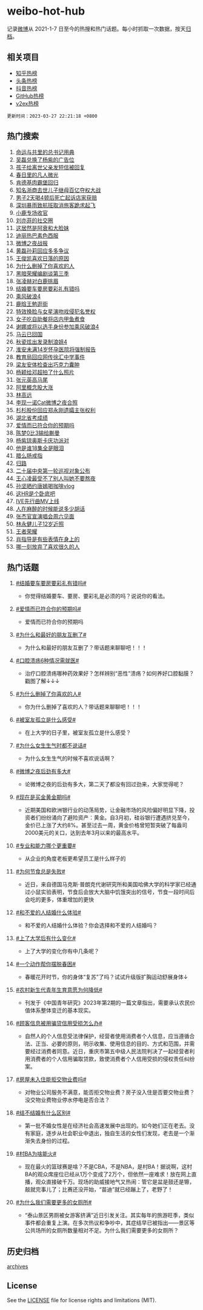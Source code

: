 # weibo-hot-hub

记录[微博](https://www.weibo.com)从 2021-1-7 日至今的热搜和热门话题。每小时抓取一次数据，按天[归档](archives)。

## 相关项目

- [知乎热榜](https://github.com/lonnyzhang423/zhihu-hot-hub)
- [头条热榜](https://github.com/lonnyzhang423/toutiao-hot-hub)
- [抖音热榜](https://github.com/lonnyzhang423/douyin-hot-hub)
- [GitHub热榜](https://github.com/lonnyzhang423/github-hot-hub)
- [v2ex热榜](https://github.com/lonnyzhang423/v2ex-hot-hub)


`更新时间：2023-03-27 22:21:18 +0800`

## 热门搜索

1. [命运与共里的总书记用典](https://m.weibo.cn/search?containerid=100103type%3D1%26t%3D10%26q%3D%23%E5%91%BD%E8%BF%90%E4%B8%8E%E5%85%B1%E9%87%8C%E7%9A%84%E6%80%BB%E4%B9%A6%E8%AE%B0%E7%94%A8%E5%85%B8%23&stream_entry_id=51&isnewpage=1&extparam=seat%3D1%26dgr%3D0%26c_type%3D51%26stream_entry_id%3D51%26cate%3D10103%26pos%3D0%26filter_type%3Drealtimehot%26display_time%3D1679926877%26pre_seqid%3D1679926877129019811242&luicode=10000011&lfid=106003type%253D25%2526t%253D3%2526disable_hot%253D1%2526filter_type%253Drealtimehot)
1. [吴磊兑换了杨紫的广告位](https://m.weibo.cn/search?containerid=100103type%3D1%26t%3D10%26q%3D%23%E5%90%B4%E7%A3%8A%E5%85%91%E6%8D%A2%E4%BA%86%E6%9D%A8%E7%B4%AB%E7%9A%84%E5%B9%BF%E5%91%8A%E4%BD%8D%23&stream_entry_id=31&isnewpage=1&extparam=seat%3D1%26flag%3D1%26c_type%3D31%26dgr%3D0%26cate%3D5001%26q%3D%2523%25E5%2590%25B4%25E7%25A3%258A%25E5%2585%2591%25E6%258D%25A2%25E4%25BA%2586%25E6%259D%25A8%25E7%25B4%25AB%25E7%259A%2584%25E5%25B9%25BF%25E5%2591%258A%25E4%25BD%258D%2523%26filter_type%3Drealtimehot%26realpos%3D1%26pos%3D0%26stream_entry_id%3D31%26band_rank%3D1%26lcate%3D5001%26display_time%3D1679926877%26pre_seqid%3D1679926877129019811242&luicode=10000011&lfid=106003type%253D25%2526t%253D3%2526disable_hot%253D1%2526filter_type%253Drealtimehot)
1. [孩子给离世父亲发短信被回复](https://m.weibo.cn/search?containerid=100103type%3D1%26t%3D10%26q%3D%23%E5%AD%A9%E5%AD%90%E7%BB%99%E7%A6%BB%E4%B8%96%E7%88%B6%E4%BA%B2%E5%8F%91%E7%9F%AD%E4%BF%A1%E8%A2%AB%E5%9B%9E%E5%A4%8D%23&stream_entry_id=31&isnewpage=1&extparam=seat%3D1%26flag%3D0%26c_type%3D31%26dgr%3D0%26cate%3D5001%26q%3D%2523%25E5%25AD%25A9%25E5%25AD%2590%25E7%25BB%2599%25E7%25A6%25BB%25E4%25B8%2596%25E7%2588%25B6%25E4%25BA%25B2%25E5%258F%2591%25E7%259F%25AD%25E4%25BF%25A1%25E8%25A2%25AB%25E5%259B%259E%25E5%25A4%258D%2523%26filter_type%3Drealtimehot%26realpos%3D2%26pos%3D1%26stream_entry_id%3D31%26band_rank%3D2%26lcate%3D5001%26display_time%3D1679926877%26pre_seqid%3D1679926877129019811242&luicode=10000011&lfid=106003type%253D25%2526t%253D3%2526disable_hot%253D1%2526filter_type%253Drealtimehot)
1. [春日里的凡人微光](https://m.weibo.cn/search?containerid=100103type%3D1%26t%3D10%26q%3D%23%E6%98%A5%E6%97%A5%E9%87%8C%E7%9A%84%E5%87%A1%E4%BA%BA%E5%BE%AE%E5%85%89%23&stream_entry_id=31&isnewpage=1&extparam=seat%3D1%26flag%3D0%26c_type%3D31%26dgr%3D0%26cate%3D5001%26q%3D%2523%25E6%2598%25A5%25E6%2597%25A5%25E9%2587%258C%25E7%259A%2584%25E5%2587%25A1%25E4%25BA%25BA%25E5%25BE%25AE%25E5%2585%2589%2523%26filter_type%3Drealtimehot%26realpos%3D3%26pos%3D2%26stream_entry_id%3D31%26band_rank%3D3%26lcate%3D5001%26display_time%3D1679926877%26pre_seqid%3D1679926877129019811242&luicode=10000011&lfid=106003type%253D25%2526t%253D3%2526disable_hot%253D1%2526filter_type%253Drealtimehot)
1. [肯德基肉霸堡回归](https://m.weibo.cn/search?containerid=100103type%3D1%26t%3D10%26q%3D%23%E8%82%AF%E5%BE%B7%E5%9F%BA%E8%82%89%E9%9C%B8%E5%A0%A1%E5%9B%9E%E5%BD%92%23&stream_entry_id=31&isnewpage=1&extparam=seat%3D1%26c_type%3D31%26topic_ad%3D1%26cate%3D5001%26adid%3D183736%26q%3D%2523%25E8%2582%25AF%25E5%25BE%25B7%25E5%259F%25BA%25E8%2582%2589%25E9%259C%25B8%25E5%25A0%25A1%25E5%259B%259E%25E5%25BD%2592%2523%26filter_type%3Drealtimehot%26stream_entry_id%3D31%26dgr%3D0%26band_rank%3D4%26lcate%3D5001%26pos%3D3%26display_time%3D1679926877%26pre_seqid%3D1679926877129019811242&luicode=10000011&lfid=106003type%253D25%2526t%253D3%2526disable_hot%253D1%2526filter_type%253Drealtimehot)
1. [知名浙商去世儿子继母百亿夺权大战](https://m.weibo.cn/search?containerid=100103type%3D1%26t%3D10%26q%3D%23%E7%9F%A5%E5%90%8D%E6%B5%99%E5%95%86%E5%8E%BB%E4%B8%96%E5%84%BF%E5%AD%90%E7%BB%A7%E6%AF%8D%E7%99%BE%E4%BA%BF%E5%A4%BA%E6%9D%83%E5%A4%A7%E6%88%98%23&stream_entry_id=31&isnewpage=1&extparam=seat%3D1%26flag%3D1%26c_type%3D31%26dgr%3D0%26cate%3D5001%26q%3D%2523%25E7%259F%25A5%25E5%2590%258D%25E6%25B5%2599%25E5%2595%2586%25E5%258E%25BB%25E4%25B8%2596%25E5%2584%25BF%25E5%25AD%2590%25E7%25BB%25A7%25E6%25AF%258D%25E7%2599%25BE%25E4%25BA%25BF%25E5%25A4%25BA%25E6%259D%2583%25E5%25A4%25A7%25E6%2588%2598%2523%26filter_type%3Drealtimehot%26realpos%3D4%26pos%3D4%26stream_entry_id%3D31%26band_rank%3D4%26lcate%3D5001%26display_time%3D1679926877%26pre_seqid%3D1679926877129019811242&luicode=10000011&lfid=106003type%253D25%2526t%253D3%2526disable_hot%253D1%2526filter_type%253Drealtimehot)
1. [男子2天喝4顿后死亡起诉店家获赔](https://m.weibo.cn/search?containerid=100103type%3D1%26t%3D10%26q%3D%23%E7%94%B7%E5%AD%902%E5%A4%A9%E5%96%9D4%E9%A1%BF%E5%90%8E%E6%AD%BB%E4%BA%A1%E8%B5%B7%E8%AF%89%E5%BA%97%E5%AE%B6%E8%8E%B7%E8%B5%94%23&stream_entry_id=31&isnewpage=1&extparam=seat%3D1%26flag%3D1%26c_type%3D31%26dgr%3D0%26cate%3D5001%26q%3D%2523%25E7%2594%25B7%25E5%25AD%25902%25E5%25A4%25A9%25E5%2596%259D4%25E9%25A1%25BF%25E5%2590%258E%25E6%25AD%25BB%25E4%25BA%25A1%25E8%25B5%25B7%25E8%25AF%2589%25E5%25BA%2597%25E5%25AE%25B6%25E8%258E%25B7%25E8%25B5%2594%2523%26filter_type%3Drealtimehot%26realpos%3D5%26pos%3D5%26stream_entry_id%3D31%26band_rank%3D5%26lcate%3D5001%26display_time%3D1679926877%26pre_seqid%3D1679926877129019811242&luicode=10000011&lfid=106003type%253D25%2526t%253D3%2526disable_hot%253D1%2526filter_type%253Drealtimehot)
1. [深圳暴雨致航班取消旅客跪求起飞](https://m.weibo.cn/search?containerid=100103type%3D1%26t%3D10%26q%3D%23%E6%B7%B1%E5%9C%B3%E6%9A%B4%E9%9B%A8%E8%87%B4%E8%88%AA%E7%8F%AD%E5%8F%96%E6%B6%88%E6%97%85%E5%AE%A2%E8%B7%AA%E6%B1%82%E8%B5%B7%E9%A3%9E%23&stream_entry_id=31&isnewpage=1&extparam=seat%3D1%26flag%3D1%26c_type%3D31%26dgr%3D0%26cate%3D5001%26q%3D%2523%25E6%25B7%25B1%25E5%259C%25B3%25E6%259A%25B4%25E9%259B%25A8%25E8%2587%25B4%25E8%2588%25AA%25E7%258F%25AD%25E5%258F%2596%25E6%25B6%2588%25E6%2597%2585%25E5%25AE%25A2%25E8%25B7%25AA%25E6%25B1%2582%25E8%25B5%25B7%25E9%25A3%259E%2523%26filter_type%3Drealtimehot%26realpos%3D6%26pos%3D6%26stream_entry_id%3D31%26band_rank%3D6%26lcate%3D5001%26display_time%3D1679926877%26pre_seqid%3D1679926877129019811242&luicode=10000011&lfid=106003type%253D25%2526t%253D3%2526disable_hot%253D1%2526filter_type%253Drealtimehot)
1. [小鹿专场收官](https://m.weibo.cn/search?containerid=100103type%3D1%26t%3D10%26q%3D%23%E5%B0%8F%E9%B9%BF%E4%B8%93%E5%9C%BA%E6%94%B6%E5%AE%98%23&stream_entry_id=31&isnewpage=1&extparam=seat%3D1%26c_type%3D31%26dgr%3D0%26cate%3D5001%26adid%3D184211%26q%3D%2523%25E5%25B0%258F%25E9%25B9%25BF%25E4%25B8%2593%25E5%259C%25BA%25E6%2594%25B6%25E5%25AE%2598%2523%26filter_type%3Drealtimehot%26pos%3D7%26stream_entry_id%3D31%26band_rank%3D7%26lcate%3D5001%26display_time%3D1679926877%26pre_seqid%3D1679926877129019811242&luicode=10000011&lfid=106003type%253D25%2526t%253D3%2526disable_hot%253D1%2526filter_type%253Drealtimehot)
1. [刘亦菲的社交圈](https://m.weibo.cn/search?containerid=100103type%3D1%26t%3D10%26q%3D%23%E5%88%98%E4%BA%A6%E8%8F%B2%E7%9A%84%E7%A4%BE%E4%BA%A4%E5%9C%88%23&stream_entry_id=31&isnewpage=1&extparam=seat%3D1%26flag%3D0%26c_type%3D31%26dgr%3D0%26cate%3D5001%26q%3D%2523%25E5%2588%2598%25E4%25BA%25A6%25E8%258F%25B2%25E7%259A%2584%25E7%25A4%25BE%25E4%25BA%25A4%25E5%259C%2588%2523%26filter_type%3Drealtimehot%26realpos%3D7%26pos%3D8%26stream_entry_id%3D31%26band_rank%3D7%26lcate%3D5001%26display_time%3D1679926877%26pre_seqid%3D1679926877129019811242&luicode=10000011&lfid=106003type%253D25%2526t%253D3%2526disable_hot%253D1%2526filter_type%253Drealtimehot)
1. [这居然是阿衰和大脸妹](https://m.weibo.cn/search?containerid=100103type%3D1%26t%3D10%26q%3D%23%E8%BF%99%E5%B1%85%E7%84%B6%E6%98%AF%E9%98%BF%E8%A1%B0%E5%92%8C%E5%A4%A7%E8%84%B8%E5%A6%B9%23&stream_entry_id=31&isnewpage=1&extparam=seat%3D1%26flag%3D0%26c_type%3D31%26dgr%3D0%26cate%3D5001%26q%3D%2523%25E8%25BF%2599%25E5%25B1%2585%25E7%2584%25B6%25E6%2598%25AF%25E9%2598%25BF%25E8%25A1%25B0%25E5%2592%258C%25E5%25A4%25A7%25E8%2584%25B8%25E5%25A6%25B9%2523%26filter_type%3Drealtimehot%26realpos%3D8%26pos%3D9%26stream_entry_id%3D31%26band_rank%3D8%26lcate%3D5001%26display_time%3D1679926877%26pre_seqid%3D1679926877129019811242&luicode=10000011&lfid=106003type%253D25%2526t%253D3%2526disable_hot%253D1%2526filter_type%253Drealtimehot)
1. [迪丽热巴素色西服](https://m.weibo.cn/search?containerid=100103type%3D1%26t%3D10%26q%3D%23%E8%BF%AA%E4%B8%BD%E7%83%AD%E5%B7%B4%E7%B4%A0%E8%89%B2%E8%A5%BF%E6%9C%8D%23&stream_entry_id=31&isnewpage=1&extparam=seat%3D1%26flag%3D0%26c_type%3D31%26dgr%3D0%26cate%3D5001%26q%3D%2523%25E8%25BF%25AA%25E4%25B8%25BD%25E7%2583%25AD%25E5%25B7%25B4%25E7%25B4%25A0%25E8%2589%25B2%25E8%25A5%25BF%25E6%259C%258D%2523%26filter_type%3Drealtimehot%26realpos%3D9%26pos%3D10%26stream_entry_id%3D31%26band_rank%3D9%26lcate%3D5001%26display_time%3D1679926877%26pre_seqid%3D1679926877129019811242&luicode=10000011&lfid=106003type%253D25%2526t%253D3%2526disable_hot%253D1%2526filter_type%253Drealtimehot)
1. [微博之夜战报](https://m.weibo.cn/search?containerid=100103type%3D1%26t%3D10%26q%3D%23%E5%BE%AE%E5%8D%9A%E4%B9%8B%E5%A4%9C%E6%88%98%E6%8A%A5%23&stream_entry_id=31&isnewpage=1&extparam=seat%3D1%26flag%3D1%26c_type%3D31%26dgr%3D0%26cate%3D5001%26q%3D%2523%25E5%25BE%25AE%25E5%258D%259A%25E4%25B9%258B%25E5%25A4%259C%25E6%2588%2598%25E6%258A%25A5%2523%26filter_type%3Drealtimehot%26realpos%3D10%26pos%3D11%26stream_entry_id%3D31%26band_rank%3D10%26lcate%3D5001%26display_time%3D1679926877%26pre_seqid%3D1679926877129019811242&luicode=10000011&lfid=106003type%253D25%2526t%253D3%2526disable_hot%253D1%2526filter_type%253Drealtimehot)
1. [黄磊孙莉回应多多争议](https://m.weibo.cn/search?containerid=100103type%3D1%26t%3D10%26q%3D%23%E9%BB%84%E7%A3%8A%E5%AD%99%E8%8E%89%E5%9B%9E%E5%BA%94%E5%A4%9A%E5%A4%9A%E4%BA%89%E8%AE%AE%23&stream_entry_id=31&isnewpage=1&extparam=seat%3D1%26flag%3D2%26c_type%3D31%26dgr%3D0%26cate%3D5001%26q%3D%2523%25E9%25BB%2584%25E7%25A3%258A%25E5%25AD%2599%25E8%258E%2589%25E5%259B%259E%25E5%25BA%2594%25E5%25A4%259A%25E5%25A4%259A%25E4%25BA%2589%25E8%25AE%25AE%2523%26filter_type%3Drealtimehot%26realpos%3D11%26pos%3D12%26stream_entry_id%3D31%26band_rank%3D11%26lcate%3D5001%26display_time%3D1679926877%26pre_seqid%3D1679926877129019811242&luicode=10000011&lfid=106003type%253D25%2526t%253D3%2526disable_hot%253D1%2526filter_type%253Drealtimehot)
1. [王俊凯喜欢日落的原因](https://m.weibo.cn/search?containerid=100103type%3D1%26t%3D10%26q%3D%23%E7%8E%8B%E4%BF%8A%E5%87%AF%E5%96%9C%E6%AC%A2%E6%97%A5%E8%90%BD%E7%9A%84%E5%8E%9F%E5%9B%A0%23&stream_entry_id=31&isnewpage=1&extparam=seat%3D1%26flag%3D1%26c_type%3D31%26dgr%3D0%26cate%3D5001%26q%3D%2523%25E7%258E%258B%25E4%25BF%258A%25E5%2587%25AF%25E5%2596%259C%25E6%25AC%25A2%25E6%2597%25A5%25E8%2590%25BD%25E7%259A%2584%25E5%258E%259F%25E5%259B%25A0%2523%26filter_type%3Drealtimehot%26realpos%3D12%26pos%3D13%26stream_entry_id%3D31%26band_rank%3D12%26lcate%3D5001%26display_time%3D1679926877%26pre_seqid%3D1679926877129019811242&luicode=10000011&lfid=106003type%253D25%2526t%253D3%2526disable_hot%253D1%2526filter_type%253Drealtimehot)
1. [为什么删掉了你喜欢的人](https://m.weibo.cn/search?containerid=100103type%3D1%26t%3D10%26q%3D%23%E4%B8%BA%E4%BB%80%E4%B9%88%E5%88%A0%E6%8E%89%E4%BA%86%E4%BD%A0%E5%96%9C%E6%AC%A2%E7%9A%84%E4%BA%BA%23&stream_entry_id=31&isnewpage=1&extparam=seat%3D1%26flag%3D1%26c_type%3D31%26dgr%3D0%26cate%3D5001%26q%3D%2523%25E4%25B8%25BA%25E4%25BB%2580%25E4%25B9%2588%25E5%2588%25A0%25E6%258E%2589%25E4%25BA%2586%25E4%25BD%25A0%25E5%2596%259C%25E6%25AC%25A2%25E7%259A%2584%25E4%25BA%25BA%2523%26filter_type%3Drealtimehot%26realpos%3D13%26pos%3D14%26stream_entry_id%3D31%26band_rank%3D13%26lcate%3D5001%26display_time%3D1679926877%26pre_seqid%3D1679926877129019811242&luicode=10000011&lfid=106003type%253D25%2526t%253D3%2526disable_hot%253D1%2526filter_type%253Drealtimehot)
1. [黑暗荣耀编剧谈第三季](https://m.weibo.cn/search?containerid=100103type%3D1%26t%3D10%26q%3D%23%E9%BB%91%E6%9A%97%E8%8D%A3%E8%80%80%E7%BC%96%E5%89%A7%E8%B0%88%E7%AC%AC%E4%B8%89%E5%AD%A3%23&stream_entry_id=31&isnewpage=1&extparam=seat%3D1%26flag%3D1%26c_type%3D31%26dgr%3D0%26cate%3D5001%26q%3D%2523%25E9%25BB%2591%25E6%259A%2597%25E8%258D%25A3%25E8%2580%2580%25E7%25BC%2596%25E5%2589%25A7%25E8%25B0%2588%25E7%25AC%25AC%25E4%25B8%2589%25E5%25AD%25A3%2523%26filter_type%3Drealtimehot%26realpos%3D14%26pos%3D15%26stream_entry_id%3D31%26band_rank%3D14%26lcate%3D5001%26display_time%3D1679926877%26pre_seqid%3D1679926877129019811242&luicode=10000011&lfid=106003type%253D25%2526t%253D3%2526disable_hot%253D1%2526filter_type%253Drealtimehot)
1. [张凌赫对白鹿挑眉](https://m.weibo.cn/search?containerid=100103type%3D1%26t%3D10%26q%3D%23%E5%BC%A0%E5%87%8C%E8%B5%AB%E5%AF%B9%E7%99%BD%E9%B9%BF%E6%8C%91%E7%9C%89%23&stream_entry_id=31&isnewpage=1&extparam=seat%3D1%26flag%3D1%26c_type%3D31%26dgr%3D0%26cate%3D5001%26q%3D%2523%25E5%25BC%25A0%25E5%2587%258C%25E8%25B5%25AB%25E5%25AF%25B9%25E7%2599%25BD%25E9%25B9%25BF%25E6%258C%2591%25E7%259C%2589%2523%26filter_type%3Drealtimehot%26realpos%3D15%26pos%3D16%26stream_entry_id%3D31%26band_rank%3D15%26lcate%3D5001%26display_time%3D1679926877%26pre_seqid%3D1679926877129019811242&luicode=10000011&lfid=106003type%253D25%2526t%253D3%2526disable_hot%253D1%2526filter_type%253Drealtimehot)
1. [结婚要车要房要彩礼有错吗](https://m.weibo.cn/search?containerid=100103type%3D1%26t%3D10%26q%3D%23%E7%BB%93%E5%A9%9A%E8%A6%81%E8%BD%A6%E8%A6%81%E6%88%BF%E8%A6%81%E5%BD%A9%E7%A4%BC%E6%9C%89%E9%94%99%E5%90%97%23&stream_entry_id=31&isnewpage=1&extparam=seat%3D1%26flag%3D0%26c_type%3D31%26dgr%3D0%26cate%3D5001%26q%3D%2523%25E7%25BB%2593%25E5%25A9%259A%25E8%25A6%2581%25E8%25BD%25A6%25E8%25A6%2581%25E6%2588%25BF%25E8%25A6%2581%25E5%25BD%25A9%25E7%25A4%25BC%25E6%259C%2589%25E9%2594%2599%25E5%2590%2597%2523%26filter_type%3Drealtimehot%26realpos%3D16%26pos%3D17%26stream_entry_id%3D31%26band_rank%3D16%26lcate%3D5001%26display_time%3D1679926877%26pre_seqid%3D1679926877129019811242&luicode=10000011&lfid=106003type%253D25%2526t%253D3%2526disable_hot%253D1%2526filter_type%253Drealtimehot)
1. [乘风破浪4](https://m.weibo.cn/search?containerid=100103type%3D1%26t%3D10%26q%3D%E4%B9%98%E9%A3%8E%E7%A0%B4%E6%B5%AA4&stream_entry_id=31&isnewpage=1&extparam=seat%3D1%26flag%3D0%26c_type%3D31%26dgr%3D0%26cate%3D5001%26q%3D%25E4%25B9%2598%25E9%25A3%258E%25E7%25A0%25B4%25E6%25B5%25AA4%26filter_type%3Drealtimehot%26realpos%3D17%26pos%3D18%26stream_entry_id%3D31%26band_rank%3D17%26lcate%3D5001%26display_time%3D1679926877%26pre_seqid%3D1679926877129019811242&luicode=10000011&lfid=106003type%253D25%2526t%253D3%2526disable_hot%253D1%2526filter_type%253Drealtimehot)
1. [鹿晗王勉逛街](https://m.weibo.cn/search?containerid=100103type%3D1%26t%3D10%26q%3D%E9%B9%BF%E6%99%97%E7%8E%8B%E5%8B%89%E9%80%9B%E8%A1%97&stream_entry_id=31&isnewpage=1&extparam=seat%3D1%26flag%3D0%26c_type%3D31%26dgr%3D0%26cate%3D5001%26q%3D%25E9%25B9%25BF%25E6%2599%2597%25E7%258E%258B%25E5%258B%2589%25E9%2580%259B%25E8%25A1%2597%26filter_type%3Drealtimehot%26realpos%3D18%26pos%3D19%26stream_entry_id%3D31%26band_rank%3D18%26lcate%3D5001%26display_time%3D1679926877%26pre_seqid%3D1679926877129019811242&luicode=10000011&lfid=106003type%253D25%2526t%253D3%2526disable_hot%253D1%2526filter_type%253Drealtimehot)
1. [特效换脸与女星演吻戏侵犯名誉权](https://m.weibo.cn/search?containerid=100103type%3D1%26t%3D10%26q%3D%23%E7%89%B9%E6%95%88%E6%8D%A2%E8%84%B8%E4%B8%8E%E5%A5%B3%E6%98%9F%E6%BC%94%E5%90%BB%E6%88%8F%E4%BE%B5%E7%8A%AF%E5%90%8D%E8%AA%89%E6%9D%83%23&stream_entry_id=31&isnewpage=1&extparam=seat%3D1%26flag%3D1%26c_type%3D31%26dgr%3D0%26cate%3D5001%26q%3D%2523%25E7%2589%25B9%25E6%2595%2588%25E6%258D%25A2%25E8%2584%25B8%25E4%25B8%258E%25E5%25A5%25B3%25E6%2598%259F%25E6%25BC%2594%25E5%2590%25BB%25E6%2588%258F%25E4%25BE%25B5%25E7%258A%25AF%25E5%2590%258D%25E8%25AA%2589%25E6%259D%2583%2523%26filter_type%3Drealtimehot%26realpos%3D19%26pos%3D20%26stream_entry_id%3D31%26band_rank%3D19%26lcate%3D5001%26display_time%3D1679926877%26pre_seqid%3D1679926877129019811242&luicode=10000011&lfid=106003type%253D25%2526t%253D3%2526disable_hot%253D1%2526filter_type%253Drealtimehot)
1. [女子吃自助餐将店内甲鱼煮食](https://m.weibo.cn/search?containerid=100103type%3D1%26t%3D10%26q%3D%23%E5%A5%B3%E5%AD%90%E5%90%83%E8%87%AA%E5%8A%A9%E9%A4%90%E5%B0%86%E5%BA%97%E5%86%85%E7%94%B2%E9%B1%BC%E7%85%AE%E9%A3%9F%23&stream_entry_id=31&isnewpage=1&extparam=seat%3D1%26flag%3D0%26c_type%3D31%26dgr%3D0%26cate%3D5001%26q%3D%2523%25E5%25A5%25B3%25E5%25AD%2590%25E5%2590%2583%25E8%2587%25AA%25E5%258A%25A9%25E9%25A4%2590%25E5%25B0%2586%25E5%25BA%2597%25E5%2586%2585%25E7%2594%25B2%25E9%25B1%25BC%25E7%2585%25AE%25E9%25A3%259F%2523%26filter_type%3Drealtimehot%26realpos%3D20%26pos%3D21%26stream_entry_id%3D31%26band_rank%3D20%26lcate%3D5001%26display_time%3D1679926877%26pre_seqid%3D1679926877129019811242&luicode=10000011&lfid=106003type%253D25%2526t%253D3%2526disable_hot%253D1%2526filter_type%253Drealtimehot)
1. [谢娜或将以选手身份参加乘风破浪4](https://m.weibo.cn/search?containerid=100103type%3D1%26t%3D10%26q%3D%E8%B0%A2%E5%A8%9C%E6%88%96%E5%B0%86%E4%BB%A5%E9%80%89%E6%89%8B%E8%BA%AB%E4%BB%BD%E5%8F%82%E5%8A%A0%E4%B9%98%E9%A3%8E%E7%A0%B4%E6%B5%AA4&stream_entry_id=31&isnewpage=1&extparam=seat%3D1%26flag%3D0%26c_type%3D31%26dgr%3D0%26cate%3D5001%26q%3D%25E8%25B0%25A2%25E5%25A8%259C%25E6%2588%2596%25E5%25B0%2586%25E4%25BB%25A5%25E9%2580%2589%25E6%2589%258B%25E8%25BA%25AB%25E4%25BB%25BD%25E5%258F%2582%25E5%258A%25A0%25E4%25B9%2598%25E9%25A3%258E%25E7%25A0%25B4%25E6%25B5%25AA4%26filter_type%3Drealtimehot%26realpos%3D21%26pos%3D22%26stream_entry_id%3D31%26band_rank%3D21%26lcate%3D5001%26display_time%3D1679926877%26pre_seqid%3D1679926877129019811242&luicode=10000011&lfid=106003type%253D25%2526t%253D3%2526disable_hot%253D1%2526filter_type%253Drealtimehot)
1. [马云已回国](https://m.weibo.cn/search?containerid=100103type%3D1%26t%3D10%26q%3D%23%E9%A9%AC%E4%BA%91%E5%B7%B2%E5%9B%9E%E5%9B%BD%23&stream_entry_id=31&isnewpage=1&extparam=seat%3D1%26flag%3D2%26c_type%3D31%26dgr%3D0%26cate%3D5001%26q%3D%2523%25E9%25A9%25AC%25E4%25BA%2591%25E5%25B7%25B2%25E5%259B%259E%25E5%259B%25BD%2523%26filter_type%3Drealtimehot%26realpos%3D22%26pos%3D23%26stream_entry_id%3D31%26band_rank%3D22%26lcate%3D5001%26display_time%3D1679926877%26pre_seqid%3D1679926877129019811242&luicode=10000011&lfid=106003type%253D25%2526t%253D3%2526disable_hot%253D1%2526filter_type%253Drealtimehot)
1. [秋瓷炫出发录制浪姐4](https://m.weibo.cn/search?containerid=100103type%3D1%26t%3D10%26q%3D%23%E7%A7%8B%E7%93%B7%E7%82%AB%E5%87%BA%E5%8F%91%E5%BD%95%E5%88%B6%E6%B5%AA%E5%A7%904%23&stream_entry_id=31&isnewpage=1&extparam=seat%3D1%26flag%3D0%26c_type%3D31%26dgr%3D0%26cate%3D5001%26q%3D%2523%25E7%25A7%258B%25E7%2593%25B7%25E7%2582%25AB%25E5%2587%25BA%25E5%258F%2591%25E5%25BD%2595%25E5%2588%25B6%25E6%25B5%25AA%25E5%25A7%25904%2523%26filter_type%3Drealtimehot%26realpos%3D23%26pos%3D24%26stream_entry_id%3D31%26band_rank%3D23%26lcate%3D5001%26display_time%3D1679926877%26pre_seqid%3D1679926877129019811242&luicode=10000011&lfid=106003type%253D25%2526t%253D3%2526disable_hot%253D1%2526filter_type%253Drealtimehot)
1. [淮安未满14岁怀孕医院将强制报告](https://m.weibo.cn/search?containerid=100103type%3D1%26t%3D10%26q%3D%23%E6%B7%AE%E5%AE%89%E6%9C%AA%E6%BB%A114%E5%B2%81%E6%80%80%E5%AD%95%E5%8C%BB%E9%99%A2%E5%B0%86%E5%BC%BA%E5%88%B6%E6%8A%A5%E5%91%8A%23&stream_entry_id=31&isnewpage=1&extparam=seat%3D1%26flag%3D2%26c_type%3D31%26dgr%3D0%26cate%3D5001%26q%3D%2523%25E6%25B7%25AE%25E5%25AE%2589%25E6%259C%25AA%25E6%25BB%25A114%25E5%25B2%2581%25E6%2580%2580%25E5%25AD%2595%25E5%258C%25BB%25E9%2599%25A2%25E5%25B0%2586%25E5%25BC%25BA%25E5%2588%25B6%25E6%258A%25A5%25E5%2591%258A%2523%26filter_type%3Drealtimehot%26realpos%3D24%26pos%3D25%26stream_entry_id%3D31%26band_rank%3D24%26lcate%3D5001%26display_time%3D1679926877%26pre_seqid%3D1679926877129019811242&luicode=10000011&lfid=106003type%253D25%2526t%253D3%2526disable_hot%253D1%2526filter_type%253Drealtimehot)
1. [教育局回应网传徐汇中学事件](https://m.weibo.cn/search?containerid=100103type%3D1%26t%3D10%26q%3D%23%E6%95%99%E8%82%B2%E5%B1%80%E5%9B%9E%E5%BA%94%E7%BD%91%E4%BC%A0%E5%BE%90%E6%B1%87%E4%B8%AD%E5%AD%A6%E4%BA%8B%E4%BB%B6%23&stream_entry_id=31&isnewpage=1&extparam=seat%3D1%26flag%3D0%26c_type%3D31%26dgr%3D0%26cate%3D5001%26q%3D%2523%25E6%2595%2599%25E8%2582%25B2%25E5%25B1%2580%25E5%259B%259E%25E5%25BA%2594%25E7%25BD%2591%25E4%25BC%25A0%25E5%25BE%2590%25E6%25B1%2587%25E4%25B8%25AD%25E5%25AD%25A6%25E4%25BA%258B%25E4%25BB%25B6%2523%26filter_type%3Drealtimehot%26realpos%3D25%26pos%3D26%26stream_entry_id%3D31%26band_rank%3D25%26lcate%3D5001%26display_time%3D1679926877%26pre_seqid%3D1679926877129019811242&luicode=10000011&lfid=106003type%253D25%2526t%253D3%2526disable_hot%253D1%2526filter_type%253Drealtimehot)
1. [梁友安体检查出巧克力囊肿](https://m.weibo.cn/search?containerid=100103type%3D1%26t%3D10%26q%3D%23%E6%A2%81%E5%8F%8B%E5%AE%89%E4%BD%93%E6%A3%80%E6%9F%A5%E5%87%BA%E5%B7%A7%E5%85%8B%E5%8A%9B%E5%9B%8A%E8%82%BF%23&stream_entry_id=31&isnewpage=1&extparam=seat%3D1%26flag%3D1%26c_type%3D31%26dgr%3D0%26cate%3D5001%26q%3D%2523%25E6%25A2%2581%25E5%258F%258B%25E5%25AE%2589%25E4%25BD%2593%25E6%25A3%2580%25E6%259F%25A5%25E5%2587%25BA%25E5%25B7%25A7%25E5%2585%258B%25E5%258A%259B%25E5%259B%258A%25E8%2582%25BF%2523%26filter_type%3Drealtimehot%26realpos%3D26%26pos%3D27%26stream_entry_id%3D31%26band_rank%3D26%26lcate%3D5001%26display_time%3D1679926877%26pre_seqid%3D1679926877129019811242&luicode=10000011&lfid=106003type%253D25%2526t%253D3%2526disable_hot%253D1%2526filter_type%253Drealtimehot)
1. [杨颖给邓超拍了什么照片](https://m.weibo.cn/search?containerid=100103type%3D1%26t%3D10%26q%3D%23%E6%9D%A8%E9%A2%96%E7%BB%99%E9%82%93%E8%B6%85%E6%8B%8D%E4%BA%86%E4%BB%80%E4%B9%88%E7%85%A7%E7%89%87%23&stream_entry_id=31&isnewpage=1&extparam=seat%3D1%26flag%3D0%26c_type%3D31%26dgr%3D0%26cate%3D5001%26q%3D%2523%25E6%259D%25A8%25E9%25A2%2596%25E7%25BB%2599%25E9%2582%2593%25E8%25B6%2585%25E6%258B%258D%25E4%25BA%2586%25E4%25BB%2580%25E4%25B9%2588%25E7%2585%25A7%25E7%2589%2587%2523%26filter_type%3Drealtimehot%26realpos%3D27%26pos%3D28%26stream_entry_id%3D31%26band_rank%3D27%26lcate%3D5001%26display_time%3D1679926877%26pre_seqid%3D1679926877129019811242&luicode=10000011&lfid=106003type%253D25%2526t%253D3%2526disable_hot%253D1%2526filter_type%253Drealtimehot)
1. [张元英高马尾](https://m.weibo.cn/search?containerid=100103type%3D1%26t%3D10%26q%3D%23%E5%BC%A0%E5%85%83%E8%8B%B1%E9%AB%98%E9%A9%AC%E5%B0%BE%23&stream_entry_id=31&isnewpage=1&extparam=seat%3D1%26flag%3D0%26c_type%3D31%26dgr%3D0%26cate%3D5001%26q%3D%2523%25E5%25BC%25A0%25E5%2585%2583%25E8%258B%25B1%25E9%25AB%2598%25E9%25A9%25AC%25E5%25B0%25BE%2523%26filter_type%3Drealtimehot%26realpos%3D28%26pos%3D29%26stream_entry_id%3D31%26band_rank%3D28%26lcate%3D5001%26display_time%3D1679926877%26pre_seqid%3D1679926877129019811242&luicode=10000011&lfid=106003type%253D25%2526t%253D3%2526disable_hot%253D1%2526filter_type%253Drealtimehot)
1. [阿里概念股大涨](https://m.weibo.cn/search?containerid=100103type%3D1%26t%3D10%26q%3D%23%E9%98%BF%E9%87%8C%E6%A6%82%E5%BF%B5%E8%82%A1%E5%A4%A7%E6%B6%A8%23&stream_entry_id=31&isnewpage=1&extparam=seat%3D1%26flag%3D0%26c_type%3D31%26dgr%3D0%26cate%3D5001%26q%3D%2523%25E9%2598%25BF%25E9%2587%258C%25E6%25A6%2582%25E5%25BF%25B5%25E8%2582%25A1%25E5%25A4%25A7%25E6%25B6%25A8%2523%26filter_type%3Drealtimehot%26realpos%3D29%26pos%3D30%26stream_entry_id%3D31%26band_rank%3D29%26lcate%3D5001%26display_time%3D1679926877%26pre_seqid%3D1679926877129019811242&luicode=10000011&lfid=106003type%253D25%2526t%253D3%2526disable_hot%253D1%2526filter_type%253Drealtimehot)
1. [林高远](https://m.weibo.cn/search?containerid=100103type%3D1%26t%3D10%26q%3D%E6%9E%97%E9%AB%98%E8%BF%9C&stream_entry_id=31&isnewpage=1&extparam=seat%3D1%26flag%3D1%26c_type%3D31%26dgr%3D0%26cate%3D5001%26q%3D%25E6%259E%2597%25E9%25AB%2598%25E8%25BF%259C%26filter_type%3Drealtimehot%26realpos%3D30%26pos%3D31%26stream_entry_id%3D31%26band_rank%3D30%26lcate%3D5001%26display_time%3D1679926877%26pre_seqid%3D1679926877129019811242&luicode=10000011&lfid=106003type%253D25%2526t%253D3%2526disable_hot%253D1%2526filter_type%253Drealtimehot)
1. [李现一诺Cat微博之夜合照](https://m.weibo.cn/search?containerid=100103type%3D1%26t%3D10%26q%3D%23%E6%9D%8E%E7%8E%B0%E4%B8%80%E8%AF%BACat%E5%BE%AE%E5%8D%9A%E4%B9%8B%E5%A4%9C%E5%90%88%E7%85%A7%23&stream_entry_id=31&isnewpage=1&extparam=seat%3D1%26flag%3D1%26c_type%3D31%26dgr%3D0%26cate%3D5001%26q%3D%2523%25E6%259D%258E%25E7%258E%25B0%25E4%25B8%2580%25E8%25AF%25BACat%25E5%25BE%25AE%25E5%258D%259A%25E4%25B9%258B%25E5%25A4%259C%25E5%2590%2588%25E7%2585%25A7%2523%26filter_type%3Drealtimehot%26realpos%3D31%26pos%3D32%26stream_entry_id%3D31%26band_rank%3D31%26lcate%3D5001%26display_time%3D1679926877%26pre_seqid%3D1679926877129019811242&luicode=10000011&lfid=106003type%253D25%2526t%253D3%2526disable_hot%253D1%2526filter_type%253Drealtimehot)
1. [杉杉股份回应郑永刚遗孀主张权利](https://m.weibo.cn/search?containerid=100103type%3D1%26t%3D10%26q%3D%23%E6%9D%89%E6%9D%89%E8%82%A1%E4%BB%BD%E5%9B%9E%E5%BA%94%E9%83%91%E6%B0%B8%E5%88%9A%E9%81%97%E5%AD%80%E4%B8%BB%E5%BC%A0%E6%9D%83%E5%88%A9%23&stream_entry_id=31&isnewpage=1&extparam=seat%3D1%26flag%3D1%26c_type%3D31%26dgr%3D0%26cate%3D5001%26q%3D%2523%25E6%259D%2589%25E6%259D%2589%25E8%2582%25A1%25E4%25BB%25BD%25E5%259B%259E%25E5%25BA%2594%25E9%2583%2591%25E6%25B0%25B8%25E5%2588%259A%25E9%2581%2597%25E5%25AD%2580%25E4%25B8%25BB%25E5%25BC%25A0%25E6%259D%2583%25E5%2588%25A9%2523%26filter_type%3Drealtimehot%26realpos%3D32%26pos%3D33%26stream_entry_id%3D31%26band_rank%3D32%26lcate%3D5001%26display_time%3D1679926877%26pre_seqid%3D1679926877129019811242&luicode=10000011&lfid=106003type%253D25%2526t%253D3%2526disable_hot%253D1%2526filter_type%253Drealtimehot)
1. [湖北省考成绩](https://m.weibo.cn/search?containerid=100103type%3D1%26t%3D10%26q%3D%E6%B9%96%E5%8C%97%E7%9C%81%E8%80%83%E6%88%90%E7%BB%A9&stream_entry_id=31&isnewpage=1&extparam=seat%3D1%26flag%3D0%26c_type%3D31%26dgr%3D0%26cate%3D5001%26q%3D%25E6%25B9%2596%25E5%258C%2597%25E7%259C%2581%25E8%2580%2583%25E6%2588%2590%25E7%25BB%25A9%26filter_type%3Drealtimehot%26realpos%3D33%26pos%3D34%26stream_entry_id%3D31%26band_rank%3D33%26lcate%3D5001%26display_time%3D1679926877%26pre_seqid%3D1679926877129019811242&luicode=10000011&lfid=106003type%253D25%2526t%253D3%2526disable_hot%253D1%2526filter_type%253Drealtimehot)
1. [爱情而已符合你的预期吗](https://m.weibo.cn/search?containerid=100103type%3D1%26t%3D10%26q%3D%23%E7%88%B1%E6%83%85%E8%80%8C%E5%B7%B2%E7%AC%A6%E5%90%88%E4%BD%A0%E7%9A%84%E9%A2%84%E6%9C%9F%E5%90%97%23&stream_entry_id=31&isnewpage=1&extparam=seat%3D1%26flag%3D0%26c_type%3D31%26dgr%3D0%26cate%3D5001%26q%3D%2523%25E7%2588%25B1%25E6%2583%2585%25E8%2580%258C%25E5%25B7%25B2%25E7%25AC%25A6%25E5%2590%2588%25E4%25BD%25A0%25E7%259A%2584%25E9%25A2%2584%25E6%259C%259F%25E5%2590%2597%2523%26filter_type%3Drealtimehot%26realpos%3D34%26pos%3D35%26stream_entry_id%3D31%26band_rank%3D34%26lcate%3D5001%26display_time%3D1679926877%26pre_seqid%3D1679926877129019811242&luicode=10000011&lfid=106003type%253D25%2526t%253D3%2526disable_hot%253D1%2526filter_type%253Drealtimehot)
1. [陈梦0比3输给蒯曼](https://m.weibo.cn/search?containerid=100103type%3D1%26t%3D10%26q%3D%E9%99%88%E6%A2%A60%E6%AF%943%E8%BE%93%E7%BB%99%E8%92%AF%E6%9B%BC&stream_entry_id=31&isnewpage=1&extparam=seat%3D1%26flag%3D0%26c_type%3D31%26dgr%3D0%26cate%3D5001%26q%3D%25E9%2599%2588%25E6%25A2%25A60%25E6%25AF%25943%25E8%25BE%2593%25E7%25BB%2599%25E8%2592%25AF%25E6%259B%25BC%26filter_type%3Drealtimehot%26realpos%3D35%26pos%3D36%26stream_entry_id%3D31%26band_rank%3D35%26lcate%3D5001%26display_time%3D1679926877%26pre_seqid%3D1679926877129019811242&luicode=10000011&lfid=106003type%253D25%2526t%253D3%2526disable_hot%253D1%2526filter_type%253Drealtimehot)
1. [杨紫琼奥斯卡庆功派对](https://m.weibo.cn/search?containerid=100103type%3D1%26t%3D10%26q%3D%23%E6%9D%A8%E7%B4%AB%E7%90%BC%E5%A5%A5%E6%96%AF%E5%8D%A1%E5%BA%86%E5%8A%9F%E6%B4%BE%E5%AF%B9%23&stream_entry_id=31&isnewpage=1&extparam=seat%3D1%26flag%3D1%26c_type%3D31%26dgr%3D0%26cate%3D5001%26q%3D%2523%25E6%259D%25A8%25E7%25B4%25AB%25E7%2590%25BC%25E5%25A5%25A5%25E6%2596%25AF%25E5%258D%25A1%25E5%25BA%2586%25E5%258A%259F%25E6%25B4%25BE%25E5%25AF%25B9%2523%26filter_type%3Drealtimehot%26realpos%3D36%26pos%3D37%26stream_entry_id%3D31%26band_rank%3D36%26lcate%3D5001%26display_time%3D1679926877%26pre_seqid%3D1679926877129019811242&luicode=10000011&lfid=106003type%253D25%2526t%253D3%2526disable_hot%253D1%2526filter_type%253Drealtimehot)
1. [他是谁18集全是眼泪](https://m.weibo.cn/search?containerid=100103type%3D1%26t%3D10%26q%3D%23%E4%BB%96%E6%98%AF%E8%B0%8118%E9%9B%86%E5%85%A8%E6%98%AF%E7%9C%BC%E6%B3%AA%23&stream_entry_id=31&isnewpage=1&extparam=seat%3D1%26flag%3D0%26c_type%3D31%26dgr%3D0%26cate%3D5001%26q%3D%2523%25E4%25BB%2596%25E6%2598%25AF%25E8%25B0%258118%25E9%259B%2586%25E5%2585%25A8%25E6%2598%25AF%25E7%259C%25BC%25E6%25B3%25AA%2523%26filter_type%3Drealtimehot%26realpos%3D37%26pos%3D38%26stream_entry_id%3D31%26band_rank%3D37%26lcate%3D5001%26display_time%3D1679926877%26pre_seqid%3D1679926877129019811242&luicode=10000011&lfid=106003type%253D25%2526t%253D3%2526disable_hot%253D1%2526filter_type%253Drealtimehot)
1. [腊么肠戒指](https://m.weibo.cn/search?containerid=100103type%3D1%26t%3D10%26q%3D%23%E8%85%8A%E4%B9%88%E8%82%A0%E6%88%92%E6%8C%87%23&stream_entry_id=31&isnewpage=1&extparam=seat%3D1%26flag%3D1%26c_type%3D31%26dgr%3D0%26cate%3D5001%26q%3D%2523%25E8%2585%258A%25E4%25B9%2588%25E8%2582%25A0%25E6%2588%2592%25E6%258C%2587%2523%26filter_type%3Drealtimehot%26realpos%3D38%26pos%3D39%26stream_entry_id%3D31%26band_rank%3D38%26lcate%3D5001%26display_time%3D1679926877%26pre_seqid%3D1679926877129019811242&luicode=10000011&lfid=106003type%253D25%2526t%253D3%2526disable_hot%253D1%2526filter_type%253Drealtimehot)
1. [归路](https://m.weibo.cn/search?containerid=100103type%3D1%26t%3D10%26q%3D%E5%BD%92%E8%B7%AF&stream_entry_id=31&isnewpage=1&extparam=seat%3D1%26flag%3D1%26c_type%3D31%26dgr%3D0%26cate%3D5001%26q%3D%25E5%25BD%2592%25E8%25B7%25AF%26filter_type%3Drealtimehot%26realpos%3D39%26pos%3D40%26stream_entry_id%3D31%26band_rank%3D39%26lcate%3D5001%26display_time%3D1679926877%26pre_seqid%3D1679926877129019811242&luicode=10000011&lfid=106003type%253D25%2526t%253D3%2526disable_hot%253D1%2526filter_type%253Drealtimehot)
1. [二十届中央第一轮巡视对象公布](https://m.weibo.cn/search?containerid=100103type%3D1%26t%3D10%26q%3D%23%E4%BA%8C%E5%8D%81%E5%B1%8A%E4%B8%AD%E5%A4%AE%E7%AC%AC%E4%B8%80%E8%BD%AE%E5%B7%A1%E8%A7%86%E5%AF%B9%E8%B1%A1%E5%85%AC%E5%B8%83%23&stream_entry_id=31&isnewpage=1&extparam=seat%3D1%26flag%3D0%26c_type%3D31%26dgr%3D0%26cate%3D5001%26q%3D%2523%25E4%25BA%258C%25E5%258D%2581%25E5%25B1%258A%25E4%25B8%25AD%25E5%25A4%25AE%25E7%25AC%25AC%25E4%25B8%2580%25E8%25BD%25AE%25E5%25B7%25A1%25E8%25A7%2586%25E5%25AF%25B9%25E8%25B1%25A1%25E5%2585%25AC%25E5%25B8%2583%2523%26filter_type%3Drealtimehot%26realpos%3D40%26pos%3D41%26stream_entry_id%3D31%26band_rank%3D40%26lcate%3D5001%26display_time%3D1679926877%26pre_seqid%3D1679926877129019811242&luicode=10000011&lfid=106003type%253D25%2526t%253D3%2526disable_hot%253D1%2526filter_type%253Drealtimehot)
1. [王心凌最受不了别人叫她不要熬夜](https://m.weibo.cn/search?containerid=100103type%3D1%26t%3D10%26q%3D%23%E7%8E%8B%E5%BF%83%E5%87%8C%E6%9C%80%E5%8F%97%E4%B8%8D%E4%BA%86%E5%88%AB%E4%BA%BA%E5%8F%AB%E5%A5%B9%E4%B8%8D%E8%A6%81%E7%86%AC%E5%A4%9C%23&stream_entry_id=31&isnewpage=1&extparam=seat%3D1%26flag%3D0%26c_type%3D31%26dgr%3D0%26cate%3D5001%26q%3D%2523%25E7%258E%258B%25E5%25BF%2583%25E5%2587%258C%25E6%259C%2580%25E5%258F%2597%25E4%25B8%258D%25E4%25BA%2586%25E5%2588%25AB%25E4%25BA%25BA%25E5%258F%25AB%25E5%25A5%25B9%25E4%25B8%258D%25E8%25A6%2581%25E7%2586%25AC%25E5%25A4%259C%2523%26filter_type%3Drealtimehot%26realpos%3D41%26pos%3D42%26stream_entry_id%3D31%26band_rank%3D41%26lcate%3D5001%26display_time%3D1679926877%26pre_seqid%3D1679926877129019811242&luicode=10000011&lfid=106003type%253D25%2526t%253D3%2526disable_hot%253D1%2526filter_type%253Drealtimehot)
1. [孙坚晒约唐嫣喝咖啡vlog](https://m.weibo.cn/search?containerid=100103type%3D1%26t%3D10%26q%3D%23%E5%AD%99%E5%9D%9A%E6%99%92%E7%BA%A6%E5%94%90%E5%AB%A3%E5%96%9D%E5%92%96%E5%95%A1vlog%23&stream_entry_id=31&isnewpage=1&extparam=seat%3D1%26flag%3D0%26c_type%3D31%26dgr%3D0%26cate%3D5001%26q%3D%2523%25E5%25AD%2599%25E5%259D%259A%25E6%2599%2592%25E7%25BA%25A6%25E5%2594%2590%25E5%25AB%25A3%25E5%2596%259D%25E5%2592%2596%25E5%2595%25A1vlog%2523%26filter_type%3Drealtimehot%26realpos%3D42%26pos%3D43%26stream_entry_id%3D31%26band_rank%3D42%26lcate%3D5001%26display_time%3D1679926877%26pre_seqid%3D1679926877129019811242&luicode=10000011&lfid=106003type%253D25%2526t%253D3%2526disable_hot%253D1%2526filter_type%253Drealtimehot)
1. [这HR是个卧底吧](https://m.weibo.cn/search?containerid=100103type%3D1%26t%3D10%26q%3D%23%E8%BF%99HR%E6%98%AF%E4%B8%AA%E5%8D%A7%E5%BA%95%E5%90%A7%23&stream_entry_id=31&isnewpage=1&extparam=seat%3D1%26flag%3D1%26c_type%3D31%26dgr%3D0%26cate%3D5001%26q%3D%2523%25E8%25BF%2599HR%25E6%2598%25AF%25E4%25B8%25AA%25E5%258D%25A7%25E5%25BA%2595%25E5%2590%25A7%2523%26filter_type%3Drealtimehot%26realpos%3D43%26pos%3D44%26stream_entry_id%3D31%26band_rank%3D43%26lcate%3D5001%26display_time%3D1679926877%26pre_seqid%3D1679926877129019811242&luicode=10000011&lfid=106003type%253D25%2526t%253D3%2526disable_hot%253D1%2526filter_type%253Drealtimehot)
1. [IVE先行曲MV上线](https://m.weibo.cn/search?containerid=100103type%3D1%26t%3D10%26q%3D%23IVE%E5%85%88%E8%A1%8C%E6%9B%B2MV%E4%B8%8A%E7%BA%BF%23&stream_entry_id=31&isnewpage=1&extparam=seat%3D1%26flag%3D0%26c_type%3D31%26dgr%3D0%26cate%3D5001%26q%3D%2523IVE%25E5%2585%2588%25E8%25A1%258C%25E6%259B%25B2MV%25E4%25B8%258A%25E7%25BA%25BF%2523%26filter_type%3Drealtimehot%26realpos%3D44%26pos%3D45%26stream_entry_id%3D31%26band_rank%3D44%26lcate%3D5001%26display_time%3D1679926877%26pre_seqid%3D1679926877129019811242&luicode=10000011&lfid=106003type%253D25%2526t%253D3%2526disable_hot%253D1%2526filter_type%253Drealtimehot)
1. [人在麻醉的时候能说多少胡话](https://m.weibo.cn/search?containerid=100103type%3D1%26t%3D10%26q%3D%23%E4%BA%BA%E5%9C%A8%E9%BA%BB%E9%86%89%E7%9A%84%E6%97%B6%E5%80%99%E8%83%BD%E8%AF%B4%E5%A4%9A%E5%B0%91%E8%83%A1%E8%AF%9D%23&stream_entry_id=31&isnewpage=1&extparam=seat%3D1%26flag%3D1%26c_type%3D31%26dgr%3D0%26cate%3D5001%26q%3D%2523%25E4%25BA%25BA%25E5%259C%25A8%25E9%25BA%25BB%25E9%2586%2589%25E7%259A%2584%25E6%2597%25B6%25E5%2580%2599%25E8%2583%25BD%25E8%25AF%25B4%25E5%25A4%259A%25E5%25B0%2591%25E8%2583%25A1%25E8%25AF%259D%2523%26filter_type%3Drealtimehot%26realpos%3D45%26pos%3D46%26stream_entry_id%3D31%26band_rank%3D45%26lcate%3D5001%26display_time%3D1679926877%26pre_seqid%3D1679926877129019811242&luicode=10000011&lfid=106003type%253D25%2526t%253D3%2526disable_hot%253D1%2526filter_type%253Drealtimehot)
1. [张杰官宣演唱会周六见面](https://m.weibo.cn/search?containerid=100103type%3D1%26t%3D10%26q%3D%23%E5%BC%A0%E6%9D%B0%E5%AE%98%E5%AE%A3%E6%BC%94%E5%94%B1%E4%BC%9A%E5%91%A8%E5%85%AD%E8%A7%81%E9%9D%A2%23&stream_entry_id=31&isnewpage=1&extparam=seat%3D1%26flag%3D0%26c_type%3D31%26dgr%3D0%26cate%3D5001%26q%3D%2523%25E5%25BC%25A0%25E6%259D%25B0%25E5%25AE%2598%25E5%25AE%25A3%25E6%25BC%2594%25E5%2594%25B1%25E4%25BC%259A%25E5%2591%25A8%25E5%2585%25AD%25E8%25A7%2581%25E9%259D%25A2%2523%26filter_type%3Drealtimehot%26realpos%3D46%26pos%3D47%26stream_entry_id%3D31%26band_rank%3D46%26lcate%3D5001%26display_time%3D1679926877%26pre_seqid%3D1679926877129019811242&luicode=10000011&lfid=106003type%253D25%2526t%253D3%2526disable_hot%253D1%2526filter_type%253Drealtimehot)
1. [林永健儿子12岁近照](https://m.weibo.cn/search?containerid=100103type%3D1%26t%3D10%26q%3D%23%E6%9E%97%E6%B0%B8%E5%81%A5%E5%84%BF%E5%AD%9012%E5%B2%81%E8%BF%91%E7%85%A7%23&stream_entry_id=31&isnewpage=1&extparam=seat%3D1%26flag%3D0%26c_type%3D31%26dgr%3D0%26cate%3D5001%26q%3D%2523%25E6%259E%2597%25E6%25B0%25B8%25E5%2581%25A5%25E5%2584%25BF%25E5%25AD%259012%25E5%25B2%2581%25E8%25BF%2591%25E7%2585%25A7%2523%26filter_type%3Drealtimehot%26realpos%3D47%26pos%3D48%26stream_entry_id%3D31%26band_rank%3D47%26lcate%3D5001%26display_time%3D1679926877%26pre_seqid%3D1679926877129019811242&luicode=10000011&lfid=106003type%253D25%2526t%253D3%2526disable_hot%253D1%2526filter_type%253Drealtimehot)
1. [王者荣耀](https://m.weibo.cn/search?containerid=100103type%3D1%26t%3D10%26q%3D%23%E7%8E%8B%E8%80%85%E8%8D%A3%E8%80%80%23&stream_entry_id=31&isnewpage=1&extparam=seat%3D1%26flag%3D0%26c_type%3D31%26dgr%3D0%26cate%3D5001%26q%3D%2523%25E7%258E%258B%25E8%2580%2585%25E8%258D%25A3%25E8%2580%2580%2523%26filter_type%3Drealtimehot%26realpos%3D48%26pos%3D49%26stream_entry_id%3D31%26band_rank%3D48%26lcate%3D5001%26display_time%3D1679926877%26pre_seqid%3D1679926877129019811242&luicode=10000011&lfid=106003type%253D25%2526t%253D3%2526disable_hot%253D1%2526filter_type%253Drealtimehot)
1. [肖指导是有些表情在身上的](https://m.weibo.cn/search?containerid=100103type%3D1%26t%3D10%26q%3D%23%E8%82%96%E6%8C%87%E5%AF%BC%E6%98%AF%E6%9C%89%E4%BA%9B%E8%A1%A8%E6%83%85%E5%9C%A8%E8%BA%AB%E4%B8%8A%E7%9A%84%23&stream_entry_id=31&isnewpage=1&extparam=seat%3D1%26flag%3D0%26c_type%3D31%26dgr%3D0%26cate%3D5001%26q%3D%2523%25E8%2582%2596%25E6%258C%2587%25E5%25AF%25BC%25E6%2598%25AF%25E6%259C%2589%25E4%25BA%259B%25E8%25A1%25A8%25E6%2583%2585%25E5%259C%25A8%25E8%25BA%25AB%25E4%25B8%258A%25E7%259A%2584%2523%26filter_type%3Drealtimehot%26realpos%3D49%26pos%3D50%26stream_entry_id%3D31%26band_rank%3D49%26lcate%3D5001%26display_time%3D1679926877%26pre_seqid%3D1679926877129019811242&luicode=10000011&lfid=106003type%253D25%2526t%253D3%2526disable_hot%253D1%2526filter_type%253Drealtimehot)
1. [哪一刻放弃了喜欢很久的人](https://m.weibo.cn/search?containerid=100103type%3D1%26t%3D10%26q%3D%23%E5%93%AA%E4%B8%80%E5%88%BB%E6%94%BE%E5%BC%83%E4%BA%86%E5%96%9C%E6%AC%A2%E5%BE%88%E4%B9%85%E7%9A%84%E4%BA%BA%23&stream_entry_id=31&isnewpage=1&extparam=seat%3D1%26flag%3D1%26c_type%3D31%26dgr%3D0%26cate%3D5001%26q%3D%2523%25E5%2593%25AA%25E4%25B8%2580%25E5%2588%25BB%25E6%2594%25BE%25E5%25BC%2583%25E4%25BA%2586%25E5%2596%259C%25E6%25AC%25A2%25E5%25BE%2588%25E4%25B9%2585%25E7%259A%2584%25E4%25BA%25BA%2523%26filter_type%3Drealtimehot%26realpos%3D50%26pos%3D51%26stream_entry_id%3D31%26band_rank%3D50%26lcate%3D5001%26display_time%3D1679926877%26pre_seqid%3D1679926877129019811242&luicode=10000011&lfid=106003type%253D25%2526t%253D3%2526disable_hot%253D1%2526filter_type%253Drealtimehot)

## 热门话题

1. [#结婚要车要房要彩礼有错吗#](https://m.weibo.cn/search?containerid=231522type%3D1%26t%3D10%26q%3D%23%E7%BB%93%E5%A9%9A%E8%A6%81%E8%BD%A6%E8%A6%81%E6%88%BF%E8%A6%81%E5%BD%A9%E7%A4%BC%E6%9C%89%E9%94%99%E5%90%97%23&stream_entry_id=128&isnewpage=1&extparam=seat%3D1%26pos%3D1-0-0%26dgr%3D0%26c_type%3D128%26cate%3D5004%26lcate%3D5004%26unitid%3D1679912492277%26display_time%3D1679926878%26pre_seqid%3D1679926878394019709126&luicode=10000011&lfid=231648_-_4)
    - 你觉得结婚要车、要房、要彩礼是必须的吗？说说你的看法。

1. [#爱情而已符合你的预期吗#](https://m.weibo.cn/search?containerid=231522type%3D1%26t%3D10%26q%3D%23%E7%88%B1%E6%83%85%E8%80%8C%E5%B7%B2%E7%AC%A6%E5%90%88%E4%BD%A0%E7%9A%84%E9%A2%84%E6%9C%9F%E5%90%97%23&stream_entry_id=128&isnewpage=1&extparam=seat%3D1%26pos%3D1-0-1%26dgr%3D0%26c_type%3D128%26cate%3D5004%26lcate%3D5004%26unitid%3D1679919679750%26display_time%3D1679926878%26pre_seqid%3D1679926878394019709126&luicode=10000011&lfid=231648_-_4)
    - 爱情而已符合你的预期吗

1. [#为什么和最好的朋友互删了#](https://m.weibo.cn/search?containerid=231522type%3D1%26t%3D10%26q%3D%23%E4%B8%BA%E4%BB%80%E4%B9%88%E5%92%8C%E6%9C%80%E5%A5%BD%E7%9A%84%E6%9C%8B%E5%8F%8B%E4%BA%92%E5%88%A0%E4%BA%86%23&stream_entry_id=128&isnewpage=1&extparam=seat%3D1%26pos%3D1-0-2%26dgr%3D0%26c_type%3D128%26cate%3D5004%26lcate%3D5004%26unitid%3D1679835681900%26display_time%3D1679926878%26pre_seqid%3D1679926878394019709126&luicode=10000011&lfid=231648_-_4)
    - 为什么和最好的朋友互删了？带话题来聊聊吧！！！

1. [#口腔溃疡6种情况需就医#](https://m.weibo.cn/search?containerid=231522type%3D1%26t%3D10%26q%3D%23%E5%8F%A3%E8%85%94%E6%BA%83%E7%96%A16%E7%A7%8D%E6%83%85%E5%86%B5%E9%9C%80%E5%B0%B1%E5%8C%BB%23&stream_entry_id=128&isnewpage=1&extparam=seat%3D1%26pos%3D1-0-3%26dgr%3D0%26c_type%3D128%26cate%3D5004%26lcate%3D5004%26unitid%3D1679904673594%26display_time%3D1679926878%26pre_seqid%3D1679926878394019709126&luicode=10000011&lfid=231648_-_4)
    - 治疗口腔溃疡哪种药效果好？怎样辨别“恶性”溃疡？如何养好口腔黏膜？戳图了解↓↓↓

1. [#为什么删掉了你喜欢的人#](https://m.weibo.cn/search?containerid=231522type%3D1%26t%3D10%26q%3D%23%E4%B8%BA%E4%BB%80%E4%B9%88%E5%88%A0%E6%8E%89%E4%BA%86%E4%BD%A0%E5%96%9C%E6%AC%A2%E7%9A%84%E4%BA%BA%23&stream_entry_id=128&isnewpage=1&extparam=seat%3D1%26pos%3D1-0-4%26dgr%3D0%26c_type%3D128%26cate%3D5004%26lcate%3D5004%26unitid%3D1679922990797%26display_time%3D1679926878%26pre_seqid%3D1679926878394019709126&luicode=10000011&lfid=231648_-_4)
    - 你为什么删掉了喜欢的人？带话题来聊聊吧！！！

1. [#被室友孤立是什么感受#](https://m.weibo.cn/search?containerid=231522type%3D1%26t%3D10%26q%3D%23%E8%A2%AB%E5%AE%A4%E5%8F%8B%E5%AD%A4%E7%AB%8B%E6%98%AF%E4%BB%80%E4%B9%88%E6%84%9F%E5%8F%97%23&stream_entry_id=128&isnewpage=1&extparam=seat%3D1%26pos%3D1-0-5%26dgr%3D0%26c_type%3D128%26cate%3D5004%26lcate%3D5004%26unitid%3D1679926601467%26display_time%3D1679926878%26pre_seqid%3D1679926878394019709126&luicode=10000011&lfid=231648_-_4)
    - 在上大学的日子里，被室友孤立是什么感受？

1. [#为什么女生生气时都不说话#](https://m.weibo.cn/search?containerid=231522type%3D1%26t%3D10%26q%3D%23%E4%B8%BA%E4%BB%80%E4%B9%88%E5%A5%B3%E7%94%9F%E7%94%9F%E6%B0%94%E6%97%B6%E9%83%BD%E4%B8%8D%E8%AF%B4%E8%AF%9D%23&stream_entry_id=128&isnewpage=1&extparam=seat%3D1%26pos%3D1-0-6%26dgr%3D0%26c_type%3D128%26cate%3D5004%26lcate%3D5004%26unitid%3D1679909480404%26display_time%3D1679926878%26pre_seqid%3D1679926878394019709126&luicode=10000011&lfid=231648_-_4)
    - 为什么女生生气的时候不喜欢说话啊？

1. [#微博之夜后劲有多大#](https://m.weibo.cn/search?containerid=231522type%3D1%26t%3D10%26q%3D%23%E5%BE%AE%E5%8D%9A%E4%B9%8B%E5%A4%9C%E5%90%8E%E5%8A%B2%E6%9C%89%E5%A4%9A%E5%A4%A7%23&stream_entry_id=128&isnewpage=1&extparam=seat%3D1%26pos%3D1-0-7%26dgr%3D0%26c_type%3D128%26cate%3D5004%26lcate%3D5004%26unitid%3D1679825778677%26display_time%3D1679926878%26pre_seqid%3D1679926878394019709126&luicode=10000011&lfid=231648_-_4)
    - 论微博之夜的后劲有多大，第二天了都没有回过劲来，大家觉得呢？

1. [#现在是买金黄金期吗#](https://m.weibo.cn/search?containerid=231522type%3D1%26t%3D10%26q%3D%23%E7%8E%B0%E5%9C%A8%E6%98%AF%E4%B9%B0%E9%87%91%E9%BB%84%E9%87%91%E6%9C%9F%E5%90%97%23&stream_entry_id=128&isnewpage=1&extparam=seat%3D1%26pos%3D1-0-8%26dgr%3D0%26c_type%3D128%26cate%3D5004%26lcate%3D5004%26unitid%3D1679832381406%26display_time%3D1679926878%26pre_seqid%3D1679926878394019709126&luicode=10000011&lfid=231648_-_4)
    - 近期美国和欧洲银行业的动荡局势，让金融市场的风险偏好明显下降，投资者们纷纷涌向了避险资产：黄金。自3月初，硅谷银行遭遇挤兑至今，金价已上涨了大约8%。甚至过去一周，黄金价格曾短暂突破了每盎司2000美元的关口，达到去年3月以来的最高水平。

1. [#专业和能力哪个更重要#](https://m.weibo.cn/search?containerid=231522type%3D1%26t%3D10%26q%3D%23%E4%B8%93%E4%B8%9A%E5%92%8C%E8%83%BD%E5%8A%9B%E5%93%AA%E4%B8%AA%E6%9B%B4%E9%87%8D%E8%A6%81%23&stream_entry_id=128&isnewpage=1&extparam=seat%3D1%26pos%3D1-0-9%26dgr%3D0%26c_type%3D128%26cate%3D5004%26lcate%3D5004%26unitid%3D1679900769847%26display_time%3D1679926878%26pre_seqid%3D1679926878394019709126&luicode=10000011&lfid=231648_-_4)
    - 从企业的角度老板更希望员工是什么样子的

1. [#为何节食总是失败#](https://m.weibo.cn/search?containerid=231522type%3D1%26t%3D10%26q%3D%23%E4%B8%BA%E4%BD%95%E8%8A%82%E9%A3%9F%E6%80%BB%E6%98%AF%E5%A4%B1%E8%B4%A5%23&stream_entry_id=128&isnewpage=1&extparam=seat%3D1%26pos%3D1-0-10%26dgr%3D0%26c_type%3D128%26cate%3D5004%26lcate%3D5004%26unitid%3D1679915817493%26display_time%3D1679926878%26pre_seqid%3D1679926878394019709126&luicode=10000011&lfid=231648_-_4)
    - 近日，来自德国马克斯·普朗克代谢研究所和美国哈佛大学的科学家已经通过小鼠实验表明，节食后会放大大脑中饥饿突出的信号，节食一段时间后会吃的更多，体重增加的更快

1. [#和不爱的人结婚什么体验#](https://m.weibo.cn/search?containerid=231522type%3D1%26t%3D10%26q%3D%23%E5%92%8C%E4%B8%8D%E7%88%B1%E7%9A%84%E4%BA%BA%E7%BB%93%E5%A9%9A%E4%BB%80%E4%B9%88%E4%BD%93%E9%AA%8C%23&stream_entry_id=128&isnewpage=1&extparam=seat%3D1%26pos%3D1-0-11%26dgr%3D0%26c_type%3D128%26cate%3D5004%26lcate%3D5004%26unitid%3D1679872284394%26display_time%3D1679926878%26pre_seqid%3D1679926878394019709126&luicode=10000011&lfid=231648_-_4)
    - 和不爱的人结婚什么体验？你会选择和不爱的人结婚吗？

1. [#上了大学后有什么变化#](https://m.weibo.cn/search?containerid=231522type%3D1%26t%3D10%26q%3D%23%E4%B8%8A%E4%BA%86%E5%A4%A7%E5%AD%A6%E5%90%8E%E6%9C%89%E4%BB%80%E4%B9%88%E5%8F%98%E5%8C%96%23&stream_entry_id=128&isnewpage=1&extparam=seat%3D1%26pos%3D1-0-12%26dgr%3D0%26c_type%3D128%26cate%3D5004%26lcate%3D5004%26unitid%3D1679889689502%26display_time%3D1679926878%26pre_seqid%3D1679926878394019709126&luicode=10000011&lfid=231648_-_4)
    - 上了大学的变化你有中几条呢？

1. [#一个动作帮你摆脱春困#](https://m.weibo.cn/search?containerid=231522type%3D1%26t%3D10%26q%3D%23%E4%B8%80%E4%B8%AA%E5%8A%A8%E4%BD%9C%E5%B8%AE%E4%BD%A0%E6%91%86%E8%84%B1%E6%98%A5%E5%9B%B0%23&stream_entry_id=128&isnewpage=1&extparam=seat%3D1%26pos%3D1-0-13%26dgr%3D0%26c_type%3D128%26cate%3D5004%26lcate%3D5004%26unitid%3D1679820964342%26display_time%3D1679926878%26pre_seqid%3D1679926878394019709126&luicode=10000011&lfid=231648_-_4)
    - 春暖花开时节，你的身体“复苏”了吗？试试升级版扩胸运动舒展身体↓

1. [#农村新生代青年生育意愿为何降低#](https://m.weibo.cn/search?containerid=231522type%3D1%26t%3D10%26q%3D%23%E5%86%9C%E6%9D%91%E6%96%B0%E7%94%9F%E4%BB%A3%E9%9D%92%E5%B9%B4%E7%94%9F%E8%82%B2%E6%84%8F%E6%84%BF%E4%B8%BA%E4%BD%95%E9%99%8D%E4%BD%8E%23&stream_entry_id=128&isnewpage=1&extparam=seat%3D1%26pos%3D1-0-14%26dgr%3D0%26c_type%3D128%26cate%3D5004%26lcate%3D5004%26unitid%3D1679882472645%26display_time%3D1679926878%26pre_seqid%3D1679926878394019709126&luicode=10000011&lfid=231648_-_4)
    - 刊发于《中国青年研究》2023年第2期的一篇文章指出，需要承认农民价值体系整体变迁的基本现实。

1. [#顾客信息被用骗贷信用受损怎么办#](https://m.weibo.cn/search?containerid=231522type%3D1%26t%3D10%26q%3D%23%E9%A1%BE%E5%AE%A2%E4%BF%A1%E6%81%AF%E8%A2%AB%E7%94%A8%E9%AA%97%E8%B4%B7%E4%BF%A1%E7%94%A8%E5%8F%97%E6%8D%9F%E6%80%8E%E4%B9%88%E5%8A%9E%23&stream_entry_id=128&isnewpage=1&extparam=seat%3D1%26pos%3D1-0-15%26dgr%3D0%26c_type%3D128%26cate%3D5004%26lcate%3D5004%26unitid%3D1679800873571%26display_time%3D1679926878%26pre_seqid%3D1679926878394019709126&luicode=10000011&lfid=231648_-_4)
    - 自然人的个人信息受法律保护，经营者使用消费者个人信息，应当遵循合法、正当、必要的原则，明示收集、使用信息的目的、方式和范围，并需要经过消费者同意。近日，重庆市第五中级人民法院判决了一起经营者利用消费者的个人信用骗取贷款，致使消费者个人信用受损的侵权责任纠纷案。

1. [#房屋未入住能拒交物业费吗#](https://m.weibo.cn/search?containerid=231522type%3D1%26t%3D10%26q%3D%23%E6%88%BF%E5%B1%8B%E6%9C%AA%E5%85%A5%E4%BD%8F%E8%83%BD%E6%8B%92%E4%BA%A4%E7%89%A9%E4%B8%9A%E8%B4%B9%E5%90%97%23&stream_entry_id=128&isnewpage=1&extparam=seat%3D1%26pos%3D1-0-16%26dgr%3D0%26c_type%3D128%26cate%3D5004%26lcate%3D5004%26unitid%3D1679754709711%26display_time%3D1679926878%26pre_seqid%3D1679926878394019709126&luicode=10000011&lfid=231648_-_4)
    - 对物业公司服务不满意，能否拒交物业费？房子没入住是否要交物业费？没交物业费物业停水停电是否合法？

1. [#结不结婚有什么区别#](https://m.weibo.cn/search?containerid=231522type%3D1%26t%3D10%26q%3D%23%E7%BB%93%E4%B8%8D%E7%BB%93%E5%A9%9A%E6%9C%89%E4%BB%80%E4%B9%88%E5%8C%BA%E5%88%AB%23&stream_entry_id=128&isnewpage=1&extparam=seat%3D1%26pos%3D1-0-17%26dgr%3D0%26c_type%3D128%26cate%3D5004%26lcate%3D5004%26unitid%3D1679920014502%26display_time%3D1679926878%26pre_seqid%3D1679926878394019709126&luicode=10000011&lfid=231648_-_4)
    - 第一批不婚女性是在经济社会高速发展中出现的。如今她们正在老去。没有家庭，逐步从社会职业中退出，独自生活的女性们发现，老去是一个渐渐失去身份的过程。

1. [#村BA为啥能火#](https://m.weibo.cn/search?containerid=231522type%3D1%26t%3D10%26q%3D%23%E6%9D%91BA%E4%B8%BA%E5%95%A5%E8%83%BD%E7%81%AB%23&stream_entry_id=128&isnewpage=1&extparam=seat%3D1%26pos%3D1-0-18%26dgr%3D0%26c_type%3D128%26cate%3D5004%26lcate%3D5004%26unitid%3D1679919687442%26display_time%3D1679926878%26pre_seqid%3D1679926878394019709126&luicode=10000011&lfid=231648_-_4)
    - 现在最火的篮球赛是啥？不是CBA，不是NBA，是村BA！据说啊，这村BA的观众席座位已经从1万个变成了2万个，但依然一座难求！放在网上直播，观众直接破千万。现场的助威接地气又热闹：管它是盆是鼓还是镲，敲就完事儿了；比赛还没开始，“苗迪”就已经蹦上了，老野了！

1. [#为什么我们需要更多的女厕所#](https://m.weibo.cn/search?containerid=231522type%3D1%26t%3D10%26q%3D%23%E4%B8%BA%E4%BB%80%E4%B9%88%E6%88%91%E4%BB%AC%E9%9C%80%E8%A6%81%E6%9B%B4%E5%A4%9A%E7%9A%84%E5%A5%B3%E5%8E%95%E6%89%80%23&stream_entry_id=128&isnewpage=1&extparam=seat%3D1%26pos%3D1-0-19%26dgr%3D0%26c_type%3D128%26cate%3D5004%26lcate%3D5004%26unitid%3D1679915483107%26display_time%3D1679926878%26pre_seqid%3D1679926878394019709126&luicode=10000011&lfid=231648_-_4)
    - “泰山景区男厕被女游客挤满”近日引发关注。其实每年的旅游旺季，类似事件都会重复上演。在多次热议和争吵中，其症结早已被指出——景区等公共场所的女厕所数量相对不足。为什么我们需要更多的女厕所？


## 历史归档

[archives](archives)

## License

See the [LICENSE](LICENSE) file for license rights and limitations (MIT).
